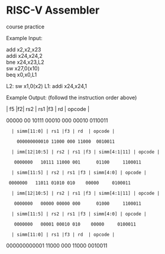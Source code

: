 # RISC-V Assembler
course practice

Example Input:

  add x2,x2,x23       
  addi x24,x24,2       
  bne x24,x23,L2       
  sw x27,0(x10)       
  beq x0,x0,L1
  
L2: sw x1,0(x2)
L1: addi x24,x24,1

Example Output: (followd the instruction order above)

 | f5  |f2| rs2 | rs1 |f3 | rd  | opcode |
  
00000 00 10111 00010 000 00010  0110011

      | simm[11:0] | rs1 |f3 | rd  | opcode |
 
        000000000010 11000 000 11000  0010011

      | imm[12|10:5] | rs2 | rs1 |f3 | simm[4:1|11] | opcode |

       0000000   10111 11000 001      01100     1100011

      | simm[11:5] | rs2 | rs1 |f3 | simm[4:0] | opcode |

     0000000   11011 01010 010    00000     0100011

      | imm[12|10:5] | rs2 | rs1 |f3 | simm[4:1|11] | opcode |

       0000000   00000 00000 000      01000     1100011

      | simm[11:5] | rs2 | rs1 |f3 | simm[4:0] | opcode |

       0000000   00001 00010 010    00000     0100011

      | simm[11:0] | rs1 |f3 | rd  | opcode |

  000000000001 11000 000 11000  0010011
  
  
